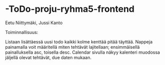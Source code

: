 # -ToDo-proju-ryhma5-frontend

Eetu Niittymäki, Jussi Kanto

Toiminnallisuus:

Listaan lisättäessä uusi todo kaikki kolme kenttää pitää täyttää. 
Nappeja painamalla voit määritellä miten tehtävät lajitellaan; ensimmäisellä painalluksella asc, toisella desc.
Calendar sivulla näkyy kalenteri muodossa jäljellä olevat tehtävät, due daten mukaan.
